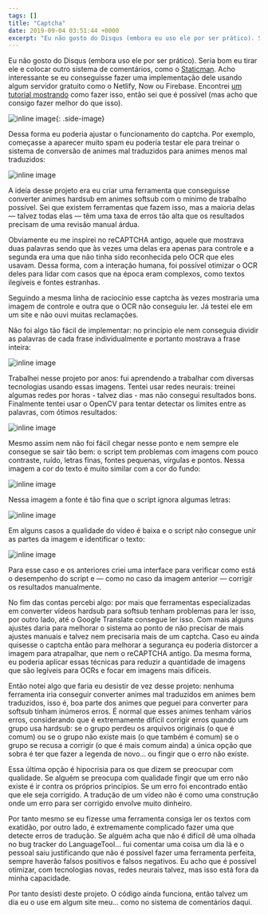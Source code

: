```yaml
---
tags: []
title: "Captcha"
date: 2019-09-04 03:51:44 +0000
excerpt: "Eu não gosto do Disqus (embora eu uso ele por ser prático). Seria bom eu tirar ele e colocar outro sistema de comentários, como o..."
---
```


Eu não gosto do Disqus (embora uso ele por ser prático). Seria bom eu tirar ele e colocar outro sistema de comentários, como o [Staticman](https://staticman.net/). Acho interessante se eu conseguisse fazer uma implementação dele usando algum servidor gratuito como o Netlify, Now ou Firebase. Encontrei [um tutorial mostrando](https://bloggerbust.ca/post/staticman-with-github-and-zeit-now-part-2/) como fazer isso, então sei que é possível (mas acho que consigo fazer melhor do que isso).

![inline image](https://res.cloudinary.com/qgustavor/image/upload/v1567569098/ctjzmq082p9kzidajdah.png){: .side-image}

Dessa forma eu poderia ajustar o funcionamento do captcha. Por exemplo, começasse a aparecer muito spam eu poderia testar ele para treinar o sistema de conversão de animes mal traduzidos para animes menos mal traduzidos:

![inline image](https://i.imgur.com/2ftSczv.png)

A ideia desse projeto era eu criar uma ferramenta que conseguisse converter animes hardsub em animes softsub com o mínimo de trabalho possível. Sei que existem ferramentas que fazem isso, mas a maioria delas — talvez todas elas — têm uma taxa de erros tão alta que os resultados precisam de uma revisão manual árdua.

Obviamente eu me inspirei no reCAPTCHA antigo, aquele que mostrava duas palavras sendo que às vezes uma delas era apenas para controle e a segunda era uma que não tinha sido reconhecida pelo OCR que eles usavam. Dessa forma, com a interação humana, foi possível otimizar o OCR deles para lidar com casos que na época eram complexos, como textos ilegíveis e fontes estranhas.

Seguindo a mesma linha de raciocínio esse captcha às vezes mostraria uma imagem de controle e outra que o OCR não conseguiu ler. Já testei ele em um site e não ouvi muitas reclamações.

Não foi algo tão fácil de implementar: no princípio ele nem conseguia dividir as palavras de cada frase individualmente e portanto mostrava a frase inteira:

![inline image](https://i.imgur.com/juw8z6b.png)

Trabalhei nesse projeto por anos: fui aprendendo a trabalhar com diversas tecnologias usando essas imagens. Tentei usar redes neurais: treinei algumas redes por horas - talvez dias - mas não consegui resultados bons. Finalmente tentei usar o OpenCV para tentar detectar os limites entre as palavras, com ótimos resultados:

![inline image](https://i.imgur.com/bfgfCsl.png)

Mesmo assim nem não foi fácil chegar nesse ponto e nem sempre ele consegue se sair tão bem: o script tem problemas com imagens com pouco contraste, ruído, letras finas, fontes pequenas, vírgulas e pontos. Nessa imagem a cor do texto é muito similar com a cor do fundo:

![inline image](https://res.cloudinary.com/qgustavor/image/upload/v1567569102/asbm7ifjofltgk215xyb.png)

Nessa imagem a fonte é tão fina que o script ignora algumas letras:

![inline image](https://i.imgur.com/x1n5U6a.png)

Em alguns casos a qualidade do vídeo é baixa e o script não consegue unir as partes da imagem e identificar o texto:

![inline image](https://i.imgur.com/AbYBrCy.png)

Para esse caso e os anteriores criei uma interface para verificar como está o desempenho do script e — como no caso da imagem anterior — corrigir os resultados manualmente.

No fim das contas percebi algo: por mais que ferramentas especializadas em converter vídeos hardsub para softsub tenham problemas para ler isso, por outro lado, até o Google Translate consegue ler isso. Com mais alguns ajustes daria para melhorar o sistema ao ponto de não precisar de mais ajustes manuais e talvez nem precisaria mais de um captcha. Caso eu ainda quisesse o captcha então para melhorar a segurança eu poderia distorcer a imagem para atrapalhar, que nem o reCAPTCHA antigo. Da mesma forma, eu poderia aplicar essas técnicas para reduzir a quantidade de imagens que são legíveis para OCRs e focar em imagens mais difíceis.

Então notei algo que faria eu desistir de vez desse projeto: nenhuma ferramenta iria conseguir converter animes mal traduzidos em animes bem traduzidos, isso é, boa parte dos animes que peguei para converter para softsub tinham inúmeros erros. É normal que esses animes tenham vários erros, considerando que é extremamente difícil corrigir erros quando um grupo usa hardsub: se o grupo perdeu os arquivos originais (o que é comum) ou se o grupo não existe mais (o que também é comum) se o grupo se recusa a corrigir (o que é mais comum ainda) a única opção que sobra é ter que fazer a legenda de novo… ou fingir que o erro não existe.

Essa última opção é hipocrisia para os que dizem se preocupar com qualidade. Se alguém se preocupa com qualidade fingir que um erro não existe é ir contra os próprios princípios. Se um erro foi encontrado então que ele seja corrigido. A tradução de um vídeo não é como uma construção onde um erro para ser corrigido envolve muito dinheiro.

Por tanto mesmo se eu fizesse uma ferramenta consiga ler os textos com exatidão, por outro lado, é extremamente complicado fazer uma que detecte erros de tradução. Se alguém acha que não é difícil dê uma olhada no bug tracker do LanguageTool… fui comentar uma coisa um dia lá e o pessoal saiu justificando que não é possível fazer uma ferramenta perfeita, sempre haverão falsos positivos e falsos negativos. Eu acho que é possível otimizar, com tecnologias novas, redes neurais talvez, mas isso está fora da minha capacidade.

Por tanto desisti deste projeto. O código ainda funciona, então talvez um dia eu o use em algum site meu… como no sistema de comentários daqui.
